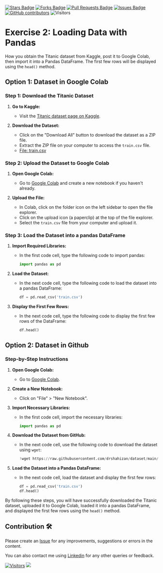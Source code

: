 
<a href="https://github.com/drshahizan/Python_EDA/stargazers"><img src="https://img.shields.io/github/stars/drshahizan/Python_EDA" alt="Stars Badge"/></a>
<a href="https://github.com/drshahizan/Python_EDA/network/members"><img src="https://img.shields.io/github/forks/drshahizan/Python_EDA" alt="Forks Badge"/></a>
<a href="https://github.com/drshahizan/Python_EDA/pulls"><img src="https://img.shields.io/github/issues-pr/drshahizan/Python_EDA" alt="Pull Requests Badge"/></a>
<a href="https://github.com/drshahizan/Python_EDA/issues"><img src="https://img.shields.io/github/issues/drshahizan/Python_EDA" alt="Issues Badge"/></a>
<a href="https://github.com/drshahizan/Python_EDA/graphs/contributors"><img alt="GitHub contributors" src="https://img.shields.io/github/contributors/drshahizan/Python_EDA?color=2b9348"></a>
![Visitors](https://api.visitorbadge.io/api/visitors?path=https%3A%2F%2Fgithub.com%2Fdrshahizan%2FPython_EDA&labelColor=%23d9e3f0&countColor=%23697689&style=flat)

# Exercise 2: Loading Data with Pandas

How you obtain the Titanic dataset from Kaggle, post it to Google Colab, then import it into a Pandas DataFrame. The first few rows will be displayed using the `head()` method.

## Option 1: Dataset in Google Colab

### Step 1: Download the Titanic Dataset
1. **Go to Kaggle:**
   - Visit the [Titanic dataset page on Kaggle](https://www.kaggle.com/c/titanic/data).

2. **Download the Dataset:**
   - Click on the "Download All" button to download the dataset as a ZIP file.
   - Extract the ZIP file on your computer to access the `train.csv` file.
   - [File: train.csv](https://github.com/drshahizan/dataset/blob/main/titanic/train.csv)

### Step 2: Upload the Dataset to Google Colab
1. **Open Google Colab:**
   - Go to [Google Colab](https://colab.research.google.com/) and create a new notebook if you haven't already.

2. **Upload the File:**
   - In Colab, click on the folder icon on the left sidebar to open the file explorer.
   - Click on the upload icon (a paperclip) at the top of the file explorer.
   - Select the `train.csv` file from your computer and upload it.

### Step 3: Load the Dataset into a pandas DataFrame
1. **Import Required Libraries:**
   - In the first code cell, type the following code to import pandas:
     ```python
     import pandas as pd
     ```

2. **Load the Dataset:**
   - In the next code cell, type the following code to load the dataset into a pandas DataFrame:
     ```python
     df = pd.read_csv('train.csv')
     ```

3. **Display the First Few Rows:**
   - In the next code cell, type the following code to display the first few rows of the DataFrame:
     ```python
     df.head()
     ```
## Option 2: Dataset in Github

### Step-by-Step Instructions

1. **Open Google Colab:**
   - Go to [Google Colab](https://colab.research.google.com/).

2. **Create a New Notebook:**
   - Click on "File" > "New Notebook".

3. **Import Necessary Libraries:**
   - In the first code cell, import the necessary libraries:
     ```python
     import pandas as pd
     ```

4. **Download the Dataset from GitHub:**
   - In the next code cell, use the following code to download the dataset using `wget`:
     ```python
     !wget https://raw.githubusercontent.com/drshahizan/dataset/main/titanic/train.csv -O train.csv
     ```

5. **Load the Dataset into a Pandas DataFrame:**
   - In the next code cell, load the dataset and display the first few rows:
     ```python
     df = pd.read_csv('train.csv')
     df.head()
     ```

By following these steps, you will have successfully downloaded the Titanic dataset, uploaded it to Google Colab, loaded it into a pandas DataFrame, and displayed the first few rows using the `head()` method.


## Contribution 🛠️
Please create an [Issue](https://github.com/drshahizan/Python_EDA/issues) for any improvements, suggestions or errors in the content.

You can also contact me using [Linkedin](https://www.linkedin.com/in/drshahizan/) for any other queries or feedback.

[![Visitors](https://api.visitorbadge.io/api/visitors?path=https%3A%2F%2Fgithub.com%2Fdrshahizan&labelColor=%23697689&countColor=%23555555&style=plastic)](https://visitorbadge.io/status?path=https%3A%2F%2Fgithub.com%2Fdrshahizan)
![](https://hit.yhype.me/github/profile?user_id=81284918)
